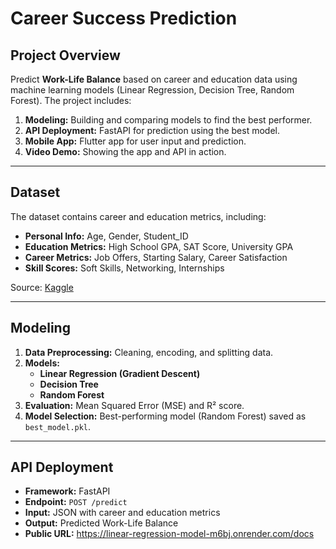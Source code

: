 # Career Success Prediction

## Project Overview
Predict **Work-Life Balance** based on career and education data using machine learning models (Linear Regression, Decision Tree, Random Forest). The project includes:
1. **Modeling:** Building and comparing models to find the best performer.
2. **API Deployment:** FastAPI for prediction using the best model.
3. **Mobile App:** Flutter app for user input and prediction.
4. **Video Demo:** Showing the app and API in action.

---

## Dataset
The dataset contains career and education metrics, including:
- **Personal Info:** Age, Gender, Student_ID
- **Education Metrics:** High School GPA, SAT Score, University GPA
- **Career Metrics:** Job Offers, Starting Salary, Career Satisfaction
- **Skill Scores:** Soft Skills, Networking, Internships

Source: [Kaggle](https://www.kaggle.com/)

---

## Modeling
1. **Data Preprocessing:** Cleaning, encoding, and splitting data.
2. **Models:**
   - **Linear Regression (Gradient Descent)**
   - **Decision Tree**
   - **Random Forest**
3. **Evaluation:** Mean Squared Error (MSE) and R² score.
4. **Model Selection:** Best-performing model (Random Forest) saved as `best_model.pkl`.

---

## API Deployment
- **Framework:** FastAPI
- **Endpoint:** `POST /predict`
- **Input:** JSON with career and education metrics
- **Output:** Predicted Work-Life Balance
- **Public URL:** https://linear-regression-model-m6bj.onrender.com/docs
  
